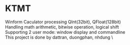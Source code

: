 # KTMT
Winform Caculator processing QInt(32bit), QFloat(128bit) \
Handling math arithmetic, bitwise operation, logical shift \
Supporting 2 user mode: window display and commandline \
This project is done by dattran, duongphan, nhdung \
